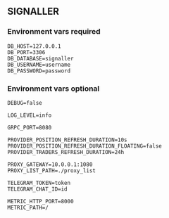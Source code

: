## SIGNALLER

### Environment vars required

```
DB_HOST=127.0.0.1
DB_PORT=3306
DB_DATABASE=signaller
DB_USERNAME=username
DB_PASSWORD=password
```

### Environment vars optional

```
DEBUG=false 

LOG_LEVEL=info

GRPC_PORT=8080

PROVIDER_POSITION_REFRESH_DURATION=10s
PROVIDER_POSITION_REFRESH_DURATION_FLOATING=false
PROVIDER_TRADERS_REFRESH_DURATION=24h

PROXY_GATEWAY=10.0.0.1:1080
PROXY_LIST_PATH=./proxy_list

TELEGRAM_TOKEN=token
TELEGRAM_CHAT_ID=id

METRIC_HTTP_PORT=8000
METRIC_PATH=/
```